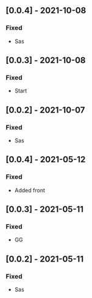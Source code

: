 ## [0.0.4] - 2021-10-08

### Fixed
-    Sas

## [0.0.3] - 2021-10-08

### Fixed
-    Start

## [0.0.2] - 2021-10-07

### Fixed
-    Sas

## [0.0.4] - 2021-05-12

### Fixed
-    Added front

## [0.0.3] - 2021-05-11

### Fixed
-    GG

## [0.0.2] - 2021-05-11

### Fixed
-    Sas

